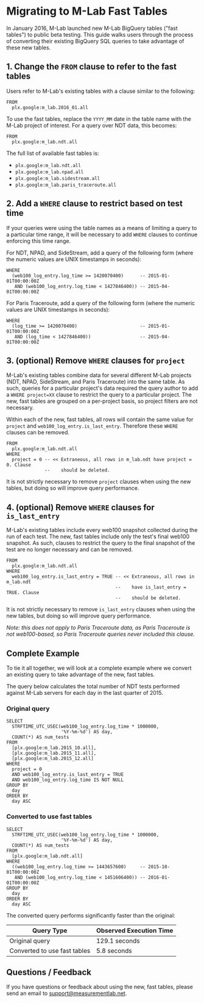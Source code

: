 # Migrating to M-Lab Fast Tables

In January 2016, M-Lab launched new M-Lab BigQuery tables ("fast tables") to public beta testing. This guide walks users through the process of converting their existing BigQuery SQL queries to take advantage of these new tables.

## 1. Change the `FROM` clause to refer to the fast tables

Users refer to M-Lab's existing tables with a clause similar to the following:

```
FROM
  plx.google:m_lab.2016_01.all
```

To use the fast tables, replace the `YYYY_MM` date in the table name with the M-Lab project of interest. For a query over NDT data, this becomes:

```
FROM
  plx.google:m_lab.ndt.all
```

The full list of available fast tables is:

* `plx.google:m_lab.ndt.all`
* `plx.google:m_lab.npad.all`
* `plx.google:m_lab.sidestream.all`
* `plx.google:m_lab.paris_traceroute.all`

## 2. Add a `WHERE` clause to restrict based on test time

If your queries were using the table names as a means of limiting a query to a particular time range, it will be necessary to add `WHERE` clauses to continue enforcing this time range.

For NDT, NPAD, and SideStream, add a query of the following form (where the numeric values are UNIX timestamps in seconds):

```
WHERE
  (web100_log_entry.log_time >= 1420070400)      -- 2015-01-01T00:00:00Z
   AND (web100_log_entry.log_time < 1427846400)) -- 2015-04-01T00:00:00Z
```

For Paris Traceroute, add a query of the following form (where the numeric
values are UNIX timestamps in seconds):

```
WHERE
  (log_time >= 1420070400)                       -- 2015-01-01T00:00:00Z
   AND (log_time < 1427846400))                  -- 2015-04-01T00:00:00Z
```

## 3. (optional) Remove `WHERE` clauses for `project`

M-Lab's existing tables combine data for several different M-Lab projects (NDT, NPAD, SideStream, and Paris Traceroute) into the same table. As such, queries for a particular project's data required the query author to add a `WHERE project=XX` clause to restrict the query to a particular project. The new, fast tables are grouped on a per-project basis, so project filters are not necessary.

Within each of the new, fast tables, all rows will contain the same value for `project` and `web100_log_entry.is_last_entry`. Therefore these `WHERE` clauses can be removed.

```
FROM
  plx.google:m_lab.ndt.all
WHERE
  project = 0 -- << Extraneous, all rows in m_lab.ndt have project = 0. Clause
              --    should be deleted.
```

It is not strictly necessary to remove `project` clauses when using the new tables, but doing so will improve query performance.

## 4. (optional) Remove `WHERE` clauses for `is_last_entry`

M-Lab's existing tables include every web100 snapshot collected during the run of each test. The new, fast tables include only the test's final web100 snapshot. As such, clauses to restrict the query to the final snapshot of the test are no longer necessary and can be removed.

```
FROM
  plx.google:m_lab.ndt.all
WHERE
  web100_log_entry.is_last_entry = TRUE -- << Extraneous, all rows in m_lab.ndt
                                        --    have is_last_entry = TRUE. Clause
                                        --    should be deleted.
```

It is not strictly necessary to remove `is_last_entry` clauses when using the new tables, but doing so will improve query performance.

*Note: this does not apply to Paris Traceroute data, as Paris Traceroute is not web100-based, so Paris Traceroute queries never included this clause.*

## Complete Example

To tie it all together, we will look at a complete example where we convert an existing query to take advantage of the new, fast tables.

The query below calculates the total number of NDT tests performed against M-Lab servers for each day in the last quarter of 2015.

### Original query

```
SELECT
  STRFTIME_UTC_USEC(web100_log_entry.log_time * 1000000,
                    '%Y-%m-%d') AS day,
  COUNT(*) AS num_tests
FROM
  [plx.google:m_lab.2015_10.all],
  [plx.google:m_lab.2015_11.all],
  [plx.google:m_lab.2015_12.all]
WHERE
  project = 0
  AND web100_log_entry.is_last_entry = TRUE
  AND web100_log_entry.log_time IS NOT NULL
GROUP BY
  day
ORDER BY
  day ASC
```

### Converted to use fast tables

```
SELECT
  STRFTIME_UTC_USEC(web100_log_entry.log_time * 1000000,
                    '%Y-%m-%d') AS day,
  COUNT(*) AS num_tests
FROM
  [plx.google:m_lab.ndt.all]
WHERE
  ((web100_log_entry.log_time >= 1443657600)     -- 2015-10-01T00:00:00Z
   AND (web100_log_entry.log_time < 1451606400)) -- 2016-01-01T00:00:00Z
GROUP BY
  day
ORDER BY
  day ASC
```

The converted query performs significantly faster than the original:

| Query Type                   | Observed Execution Time |
|------------------------------|-------------------------|
| Original query               | 129.1 seconds           |
| Converted to use fast tables | 5.8 seconds             |

## Questions / Feedback

If you have questions or feedback about using the new, fast tables, please send an email to [support@measurementlab.net](support@measurementlab.net).
